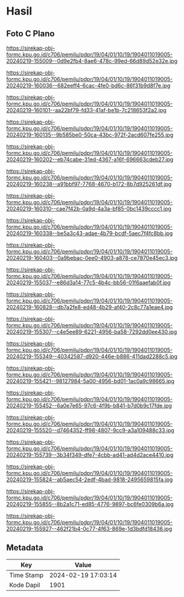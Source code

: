 # Hasil

## Foto C Plano

https://sirekap-obj-formc.kpu.go.id/c706/pemilu/pdpr/19/04/01/10/19/1904011019005-20240219-155009--0d9e2fb4-8ae6-478c-99ed-66d89d52e32e.jpg

https://sirekap-obj-formc.kpu.go.id/c706/pemilu/pdpr/19/04/01/10/19/1904011019005-20240219-160036--682eeff4-6cac-4fe0-bd6c-86f31b9d8f7e.jpg

https://sirekap-obj-formc.kpu.go.id/c706/pemilu/pdpr/19/04/01/10/19/1904011019005-20240219-160101--aa22bf79-fd33-41af-be1b-7c218653f2a2.jpg

https://sirekap-obj-formc.kpu.go.id/c706/pemilu/pdpr/19/04/01/10/19/1904011019005-20240219-160135--9b585be0-50ca-43bc-972f-2acd607fe255.jpg

https://sirekap-obj-formc.kpu.go.id/c706/pemilu/pdpr/19/04/01/10/19/1904011019005-20240219-160202--eb74cabe-31ed-4367-a16f-696663cdeb27.jpg

https://sirekap-obj-formc.kpu.go.id/c706/pemilu/pdpr/19/04/01/10/19/1904011019005-20240219-160238--a91bbf97-7768-4670-b172-8b7d925261df.jpg

https://sirekap-obj-formc.kpu.go.id/c706/pemilu/pdpr/19/04/01/10/19/1904011019005-20240219-160310--cae7f42b-0a9d-4a3a-bf85-0bc1439cccc1.jpg

https://sirekap-obj-formc.kpu.go.id/c706/pemilu/pdpr/19/04/01/10/19/1904011019005-20240219-160338--be5a3c43-adae-4b79-bcdf-5aec7f4fc8bb.jpg

https://sirekap-obj-formc.kpu.go.id/c706/pemilu/pdpr/19/04/01/10/19/1904011019005-20240219-160403--0a9bebac-0ee0-4903-a878-ce7870e45ec3.jpg

https://sirekap-obj-formc.kpu.go.id/c706/pemilu/pdpr/19/04/01/10/19/1904011019005-20240219-155037--e86d3a14-77c5-4b4c-bb56-01f6aaefab0f.jpg

https://sirekap-obj-formc.kpu.go.id/c706/pemilu/pdpr/19/04/01/10/19/1904011019005-20240219-160828--db7a2fe8-ed48-4b29-af40-2c8c77a1eae4.jpg

https://sirekap-obj-formc.kpu.go.id/c706/pemilu/pdpr/19/04/01/10/19/1904011019005-20240219-155307--c4e5ee89-6221-4956-ba58-7292dd0ee430.jpg

https://sirekap-obj-formc.kpu.go.id/c706/pemilu/pdpr/19/04/01/10/19/1904011019005-20240219-155349--40342587-d920-446e-b886-411dad2288c5.jpg

https://sirekap-obj-formc.kpu.go.id/c706/pemilu/pdpr/19/04/01/10/19/1904011019005-20240219-155421--98127984-5a00-4956-bd01-1ac0a9c98665.jpg

https://sirekap-obj-formc.kpu.go.id/c706/pemilu/pdpr/19/04/01/10/19/1904011019005-20240219-155452--6a0e7e65-97c6-4f9b-b841-b7d0b9c17fde.jpg

https://sirekap-obj-formc.kpu.go.id/c706/pemilu/pdpr/19/04/01/10/19/1904011019005-20240219-155520--d7464352-ff98-4807-9cc9-a3a109488c33.jpg

https://sirekap-obj-formc.kpu.go.id/c706/pemilu/pdpr/19/04/01/10/19/1904011019005-20240219-155739--3b34f349-dfe7-4cbb-ad41-ad4d2ace4410.jpg

https://sirekap-obj-formc.kpu.go.id/c706/pemilu/pdpr/19/04/01/10/19/1904011019005-20240219-155824--ab5aec54-2edf-4bad-9818-2495659815fa.jpg

https://sirekap-obj-formc.kpu.go.id/c706/pemilu/pdpr/19/04/01/10/19/1904011019005-20240219-155855--8b2a1c71-ed85-4776-9897-bc6fe0309b6a.jpg

https://sirekap-obj-formc.kpu.go.id/c706/pemilu/pdpr/19/04/01/10/19/1904011019005-20240219-155927--462f21b4-0c77-4f63-869e-1d3bdfd18436.jpg


## Metadata

| Key        | Value               |
| ---------- | ------------------- |
| Time Stamp | 2024-02-19 17:03:14 |
| Kode Dapil | 1901                |



